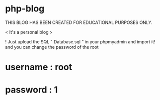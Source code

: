 # php-blog

 THIS BLOG HAS BEEN CREATED FOR EDUCATIONAL PURPOSES ONLY.

< It's a personal blog >

! Just upload the SQL " Database.sql " in your phpmyadmin and import it!
and you can change the password of the root


# username : root
# password : 1
